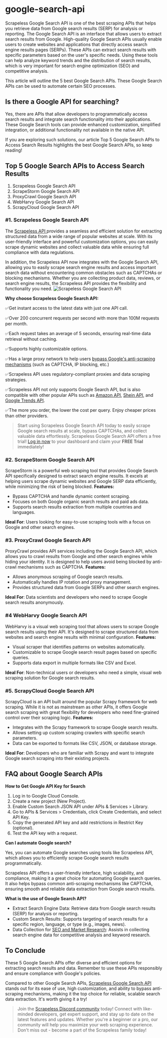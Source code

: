 # google-search-api
Scrapeless Google Search API is one of the best scraping APIs that helps you retrieve data from Google search results (SERP) for analysis or reporting.
The Google Search API is an interface that allows users to extract search results from Google. High-quality Google Search APIs usually enable users to create websites and applications that directly access search engine results pages (SERPs). These APIs can extract search results with specific parameters based on the user's specific needs. Using these tools can help analyze keyword trends and the distribution of search results, which is very important for search engine optimization (SEO) and competitive analysis.

This article will outline the 5 best Google Search APIs. These Google Search APIs can be used to automate certain SEO processes.

## Is there a Google API for searching?
Yes, there are APIs that allow developers to programmatically access search results and integrate search functionality into their applications. These Google Search tools can provide enhanced customization, simplified integration, or additional functionality not available in the native API.

If you are exploring such solutions, our article Top 5 Google Search APIs to Access Search Results highlights the best Google Search APIs, so keep reading!

## Top 5 Google Search APIs to Access Search Results
1. Scrapeless Google Search API
2. ScrapeStorm Google Search API
3. ProxyCrawl Google Search API
4. WebHarvy Google Search API
5. ScrapyCloud Google Search API

### #1. Scrapeless Google Search API
The [Scrapeless API ](https://www.scrapeless.com/en/product/scraping-api?utm_source=official&utm_medium=blog&utm_campaign=googlesearch1) provides a seamless and efficient solution for extracting structured data from a wide range of popular websites at scale. With its user-friendly interface and powerful customization options, you can easily scrape dynamic websites and collect valuable data while ensuring full compliance with data regulations. 

In addition, the Scrapeless API now integrates with the Google Search API, allowing you to easily scrape search engine results and access important search data without encountering common obstacles such as CAPTCHAs or blocking mechanisms. Whether you are collecting product data, reviews, or search engine results, the Scrapeless API provides the flexibility and functionality you need.
![Scrapeless Google Search API](https://assets.scrapeless.com/prod/posts/google-search-api/a7227846376f45dd1d94a31a66596d05.PNG)

**Why choose Scrapeless Google Search API:**

✅Get instant access to the latest data with just one API call.

✅Over 200 concurrent requests per second with more than 100M requests per month.

✅Each request takes an average of 5 seconds, ensuring real-time data retrieval without caching.

✅Supports highly customizable options.

✅Has a large proxy network to help users [bypass Google's anti-scraping mechanisms](https://www.scrapeless.com/en/product/captcha-solver) (such as CAPTCHA, IP blocking, etc.)

✅Scrapeless API uses regulatory-compliant proxies and data scraping strategies.

✅Scrapeless API not only supports Google Search API, but is also compatible with other popular APIs such as [Amazon API](https://www.scrapeless.com/en/blog/amazon-scraper-api), [Shein API](https://www.scrapeless.com/en/blog/how-to-scrape-shein-data), and [Google Trends API](https://www.scrapeless.com/en/blog/best-google-trends-api).

✅The more you order, the lower the cost per query. Enjoy cheaper prices than other providers.

> Start using Scrapeless Google Search API today to easily scrape Google search results at scale, bypass CAPTCHAs, and collect valuable data effortlessly. 
Scrapeless Google Search API offers a free trial! [Log in now](https://app.scrapeless.com/passport/login?utm_source=official&utm_medium=blog&utm_campaign=googlesearch1) to your dashboard and claim your **FREE Trial** immediately!

### #2. ScrapeStorm Google Search API
ScrapeStorm is a powerful web scraping tool that provides Google Search API specifically designed to extract search engine results. It excels at helping users scrape dynamic websites and Google SERP data efficiently, while minimizing the risk of being blocked.
**Features:**
  - Bypass CAPTCHA and handle dynamic content scraping.
  - Focuses on both Google organic search results and paid ads data.
  - Supports search results extraction from multiple countries and languages.

**Ideal For**: Users looking for easy-to-use scraping tools with a focus on Google and other search engines.

### #3. ProxyCrawl Google Search API
ProxyCrawl provides API services including the Google Search API, which allows you to crawl results from Google and other search engines while hiding your identity. It is designed to help users avoid being blocked by anti-crawl mechanisms such as CAPTCHA.
**Features:**
  - Allows anonymous scraping of Google search results.
  - Automatically handles IP rotation and proxy management.
  - Provides structured data from Google SERPs and other search engines.

**Ideal For**: Data scientists and developers who need to scrape Google search results anonymously.
### #4 WebHarvy Google Search API
WebHarvy is a visual web scraping tool that allows users to scrape Google search results using their API. It's designed to scrape structured data from websites and search engine results with minimal configuration.
**Features:**
  - Visual scraper that identifies patterns on websites automatically.
  - Customizable to scrape Google search result pages based on specific queries.
  - Supports data export in multiple formats like CSV and Excel.

**Ideal For**: Non-technical users or developers who need a simple, visual web scraping solution for Google search results.
### #5. ScrapyCloud Google Search API
ScrapyCloud is an API built around the popular Scrapy framework for web scraping. While it is not as mainstream as other APIs, it offers Google search scraping with great flexibility for developers who need fine-grained control over their scraping logic.
**Features:**
  - Integrates with the Scrapy framework to scrape Google search results.
  - Allows setting up custom scraping crawlers with specific search parameters.
  - Data can be exported to formats like CSV, JSON, or database storage.

**Ideal For**: Developers who are familiar with Scrapy and want to integrate Google search scraping into their existing projects.
## FAQ about Google Search APIs
**How to Get Google API Key for Search**
1. Log in to Google Cloud Console.
2. Create a new project (New Project).
3. Enable Custom Search JSON API under APIs & Services > Library.
4. Go to APIs & Services > Credentials, click Create Credentials, and select API Key.
5. Copy the generated API key and add restrictions in Restrict Key (optional).
6. Test the API key with a request.

**Can I automate Google search?**

Yes, you can automate Google searches using tools like Scrapeless API, which allows you to efficiently scrape Google search results programmatically. 

Scrapeless API offers a user-friendly interface, high scalability, and compliance, making it a great choice for automating Google search queries. It also helps bypass common anti-scraping mechanisms like CAPTCHA, ensuring smooth and reliable data extraction from Google search results.

**What is the use of Google Search API?**
- Extract Search Engine Data: Retrieve data from Google search results (SERP) for analysis or reporting.
- Custom Search Results: Supports targeting of search results for a specific region, language, or type (e.g., images, news).
- Data Collection for [SEO and Market Research](https://www.scrapeless.com/en/blog/serp-api): Assists in collecting search engine data for competitive analysis and keyword research.
## To Conclude
These 5 Google Search APIs offer diverse and efficient options for extracting search results and data. Remember to use these APIs responsibly and ensure compliance with Google's policies.

Compared to other Google Search APIs, [Scrapeless Google Search API](https://app.scrapeless.com/passport/login?utm_source=official&utm_medium=blog&utm_campaign=googlesearch1) stands out for its ease of use, high customization, and ability to bypass anti-scraping mechanisms, making it the top choice for reliable, scalable search data extraction. It's worth giving it a try!

> Join the [Scrapeless Discord community](https://discord.com/invite/xBcTfGPjCQ?utm_source=official&utm_medium=blog&utm_campaign=googlesearch1) today! Connect with like-minded developers, get expert support, and stay up to date on the latest features and updates. Whether you're a beginner or a pro, our community will help you maximize your web scraping experience. Don't miss out - become a part of the Scrapeless family today!
